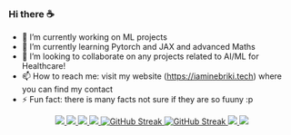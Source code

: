 ### Hi there ☕

- 🔭 I’m currently working on ML projects 
- 🌱 I’m currently learning Pytorch and JAX and advanced Maths
- 👯 I’m looking to collaborate on any projects related to AI/ML for Healthcare!
- 📫 How to reach me: visit my website (https://iaminebriki.tech) where you can find my contact
- ⚡ Fun fact: there is many facts not sure if they are so fuuny :p 
<!--
- 🤔 I’m looking for help with ...
- 💬 Ask me about ...
-->

<div align="center">
<!-- GitHub Stats (Light Theme) -->
<a href="https://github.com/anuraghazra/github-readme-stats#gh-light-mode-only">
  <img src="https://github-readme-stats.vercel.app/api?username=iaminebriki&show_icons=true&title_color=2D632C&icon_color=B01111&text_color=000000&bg_color=00000000&hide_border=true&rank_icon=percentile#gh-light-mode-only" />
</a>
<!-- GitHub Stats (Dark Theme) -->
<a href="https://github.com/anuraghazra/github-readme-stats#gh-dark-mode-only">
  <img src="https://github-readme-stats.vercel.app/api?username=iaminebriki&show_icons=true&title_color=4FB14E&icon_color=EE1111&text_color=ffffff&bg_color=00000000&hide_border=true&rank_icon=percentile#gh-dark-mode-only" />
</a>

<!-- top langs: top languages used in public repos (fork excluded) -->
<a href="https://github.com/anuraghazra/github-readme-stats#gh-light-mode-only">
  <img src="https://github-readme-stats.vercel.app/api/top-langs/?username=iaminebriki&layout=compact&title_color=2D632C&text_color=000000&bg_color=00000000&hide_border=true#gh-light-mode-only" />
</a>
<a href="https://github.com/anuraghazra/github-readme-stats#gh-dark-mode-only">
  <img src="https://github-readme-stats.vercel.app/api/top-langs/?username=iaminebriki&layout=compact&title_color=4FB14E&text_color=ffffff&bg_color=00000000&hide_border=true#gh-dark-mode-only" />
</a>

<!-- streak stats -->
<a href="https://git.io/streak-stats#gh-light-mode-only">
  <img src="https://streak-stats.demolab.com?user=iaminebriki&hide_border=true&background=00000000&ring=2D632C&fire=B01111&currStreakLabel=B01111#gh-light-mode-only" alt="GitHub Streak" />
</a>
<a href="https://git.io/streak-stats#gh-dark-mode-only">
  <img src="https://streak-stats.demolab.com?user=iaminebriki&hide_border=true&background=00000000&ring=4FB14E&fire=EE1111&currStreakLabel=EE1111#gh-dark-mode-only" alt="GitHub Streak" />
</a>

<!-- wakatime: coding time spent -->
<a href="https://github.com/anuraghazra/github-readme-stats#gh-light-mode-only">
  <img src="https://github-readme-stats.vercel.app/api/wakatime?username=iaminebriki&title_color=2D632C&text_color=000000&bg_color=00000000&hide_border=true#gh-light-mode-only" />
</a>
<a href="https://github.com/anuraghazra/github-readme-stats#gh-dark-mode-only">
  <img src="https://github-readme-stats.vercel.app/api/wakatime?username=iaminebriki&title_color=4FB14E&text_color=ffffff&bg_color=00000000&hide_border=true#gh-dark-mode-only" />
</a>
</div>

